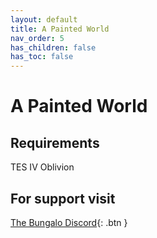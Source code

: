 ```yaml
---
layout: default
title: A Painted World
nav_order: 5
has_children: false
has_toc: false
---
```

# A Painted World
## Requirements
TES IV Oblivion

## For support visit
[The Bungalo Discord](https://discord.gg/bungalo){: .btn }
